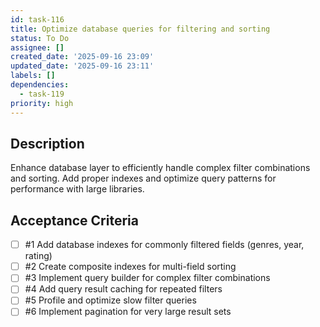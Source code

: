 ```yaml
---
id: task-116
title: Optimize database queries for filtering and sorting
status: To Do
assignee: []
created_date: '2025-09-16 23:09'
updated_date: '2025-09-16 23:11'
labels: []
dependencies:
  - task-119
priority: high
---
```


## Description

Enhance database layer to efficiently handle complex filter combinations and sorting. Add proper indexes and optimize query patterns for performance with large libraries.

## Acceptance Criteria
<!-- AC:BEGIN -->
- [ ] #1 Add database indexes for commonly filtered fields (genres, year, rating)
- [ ] #2 Create composite indexes for multi-field sorting
- [ ] #3 Implement query builder for complex filter combinations
- [ ] #4 Add query result caching for repeated filters
- [ ] #5 Profile and optimize slow filter queries
- [ ] #6 Implement pagination for very large result sets
<!-- AC:END -->
